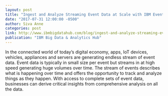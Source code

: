```yaml
---
layout: post
title: "Ingest and Analyze Streaming Event Data at Scale with IBM EventStore"
date: "2017-07-31 12:00:00 -0500"
author: Siva Anne
categories: post
link: http://www.ibmbigdatahub.com/blog/ingest-and-analyze-streaming-event-data-scale-ibm-eventstore
publication: "IBM Big Data & Analytics Hub"
---
```

In the connected world of today’s digital economy, apps, IoT devices, vehicles, appliances and servers are generating endless stream of event data.  Event data is typically in small size per event but streams in at high speed generating huge volumes over time. The stream of events describes what is happening over time and offers the opportunity to track and analyze things as they happen. With access to complete sets of event data, businesses can derive critical insights from comprehensive analysis on all the data. 